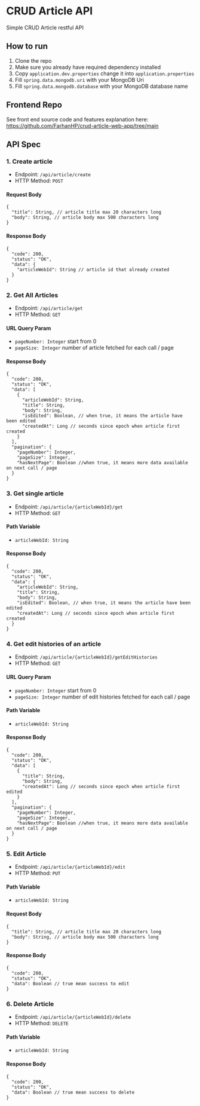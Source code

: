 # CRUD Article API
Simple CRUD Article restful API

## How to run
1. Clone the repo
2. Make sure you already have required dependency installed
3. Copy `application.dev.properties` change it into `application.properties`
4. Fill `spring.data.mongodb.uri` with your MongoDB Uri
5. Fill `spring.data.mongodb.database` with your MongoDB database name

## Frontend Repo
See front end source code and features explanation here: https://github.com/FarhanHP/crud-article-web-app/tree/main

## API Spec

### 1. Create article
- Endpoint: ``` /api/article/create ```
- HTTP Method: ``` POST ```
#### Request Body
```
{
  "title": String, // article title max 20 characters long
  "body": String, // article body max 500 characters long
}
```
#### Response Body
```
{
  "code": 200,
  "status": "OK",
  "data": {
    "articleWebId": String // article id that already created
  }
}
```

### 2. Get All Articles
- Endpoint: ```/api/article/get```
- HTTP Method: ```GET```
#### URL Query Param
- ```pageNumber: Integer``` start from 0
- ```pageSize: Integer``` number of article fetched for each call / page
#### Response Body
```
{
  "code": 200,
  "status": "OK",
  "data": [
    {
      "articleWebId": String,
      "title": String,
      "body": String,
      "isEdited": Boolean, // when true, it means the article have been edited
      "createdAt": Long // seconds since epoch when article first created
    }
  ],
  "pagination": {
    "pageNumber": Integer,
    "pageSize": Integer,
    "hasNextPage": Boolean //when true, it means more data available on next call / page
  }
}
```

### 3. Get single article
- Endpoint: ```/api/article/{articleWebId}/get```
- HTTP Method: ```GET```
#### Path Variable
- ```articleWebId: String```
#### Response Body
```
{
  "code": 200,
  "status": "OK",
  "data": {
    "articleWebId": String,
    "title": String,
    "body": String,
    "isEdited": Boolean, // when true, it means the article have been edited
    "createdAt": Long // seconds since epoch when article first created
  }
}
```

### 4. Get edit histories of an article
- Endpoint: ```/api/article/{articleWebId}/getEditHistories```
- HTTP Method: ```GET```
#### URL Query Param
- ```pageNumber: Integer``` start from 0
- ```pageSize: Integer``` number of edit histories fetched for each call / page
#### Path Variable
- ```articleWebId: String```
#### Response Body
```
{
  "code": 200,
  "status": "OK",
  "data": [
    {
      "title": String,
      "body": String,
      "createdAt": Long // seconds since epoch when article first edited
    }
  ],
  "pagination": {
    "pageNumber": Integer,
    "pageSize": Integer,
    "hasNextPage": Boolean //when true, it means more data available on next call / page
  }
}
```

### 5. Edit Article
- Endpoint: ```/api/article/{articleWebId}/edit```
- HTTP Method: ```PUT```
#### Path Variable
- ```articleWebId: String```
#### Request Body
```
{
  "title": String, // article title max 20 characters long
  "body": String, // article body max 500 characters long
}
```
#### Response Body
```
{
  "code": 200,
  "status": "OK",
  "data": Boolean // true mean success to edit
}
```

### 6. Delete Article
- Endpoint: ```/api/article/{articleWebId}/delete```
- HTTP Method: ```DELETE```
#### Path Variable
- ```articleWebId: String```
#### Response Body
```
{
  "code": 200,
  "status": "OK",
  "data": Boolean // true mean success to delete
}
```
